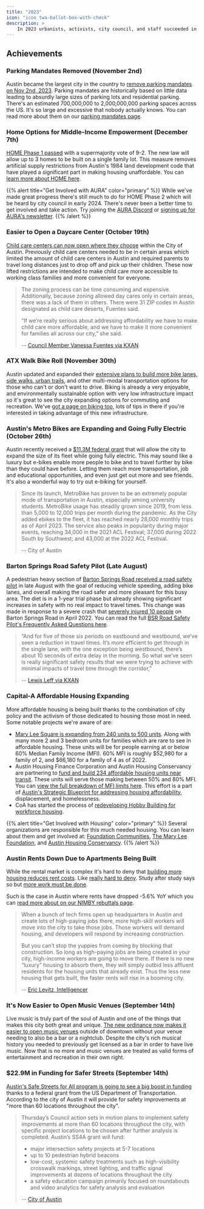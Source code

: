 ```yaml
---
title: "2023"
icon: "icon twa-ballot-box-with-check"
description: >
    In 2023 urbanists, activists, city council, and staff succeeded in legalizing townhouses, removing poorly defined parking mandates, expanding affordable and workforce housing, improving multi-modal transportation access, making it easier to open a day care, and much more all with the goal of making Austin more livable for all!
---
```


## Achievements

### Parking Mandates Removed (November 2nd)

Austin became the largest city in the country to [remove parking mandates on Nov 2nd, 2023](https://communityimpact.com/austin/north-central-austin/development/2023/11/02/austin-eliminates-parking-requirements-for-new-developments/). Parking mandates are historically based on little data leading to absurdly large sizes of parking lots and residential parking. There's an estimated 700,000,000 to 2,000,000,000 parking spaces across the US. It's so large and excessive that nobody actually knows. You can read more about them on our [parking mandates page](/austin/transportation/parking).

### Home Options for Middle-Income Empowerment (December 7th)

[HOME Phase 1 passed](https://www.austinchronicle.com/daily/news/2023-12-08/after-long-day-of-testimony-council-votes-to-end-single-family-zoning/) with a supermajority vote of 9-2. The new law will allow up to 3 homes to be built on a single family lot. This measure removes artificial supply restrictions from Austin's 1984 land development code that have played a significant part in making housing unaffordable. You can [learn more about HOME here](/austin/housing/affordable_housing/#land-use-policies).

{{% alert title="Get Involved with AURA" color="primary" %}}
While we've made great progress there's still much to do for HOME Phase 2 which will be heard by city council in early 2024. There's never been a better time to get involved and take action. Try joining the [AURA Discord](https://discord.gg/B6BKtZJKet) or [signing up for AURA's newsletter](https://aura-atx.org/subscribe/).
{{% /alert %}}

### Easier to Open a Daycare Center (October 19th)

[Child care centers can now open where they choose](https://www.kut.org/austin/2023-10-19/day-care-centers-austin-land-rules-zoning) within the City of Austin. Previously child care centers needed to be in certain areas which limited the amount of child care centers in Austin and required parents to travel long distances just to drop off and pick up their children. These now lifted restrictions are intended to make child care more accessible to working class families and more convenient for everyone.

> The zoning process can be time consuming and expensive. Additionally, because zoning allowed day cares only in certain areas, there was a lack of them in others. There were 31 ZIP codes in Austin designated as child care deserts, Fuentes said.
>
> “If we’re really serious about addressing affordability we have to make child care more affordable, and we have to make it more convenient for families all across our city,” she said.
>
> -- [Council Member Vanessa Fuentes via KXAN](https://www.kut.org/austin/2023-10-19/day-care-centers-austin-land-rules-zoning)

### ATX Walk Bike Roll (November 30th)

Austin updated and expanded their [extensive plans to build more bike lanes, side walks, urban trails](https://www.austintexas.gov/department/atx-walk-bike-roll), and other multi-modal transportation options for those who can't or don't want to drive. Biking is already a very enjoyable, and environmentally sustainable option with very low infrastructure impact so it's great to see the city expanding options for commuting and recreation. We've [got a page on biking too](/austin/transportation/parking), lots of tips in there if you're interested in taking advantage of this new infrastructure.

### Austin's Metro Bikes are Expanding and Going Fully Electric (October 26th)

Austin recently received a [$11.3M federal grant](https://www.austintexas.gov/news/austins-metrobike-program-gets-113m-boost-txdot-grant) that will allow the city to expand the size of its fleet while going fully electric. This may sound like a luxury but e-bikes enable more people to bike and to travel further by bike than they could have before. Letting them reach more transportation, job and educational opportunities, and even just get out more and see friends. It's also a wonderful way to try out e-biking for yourself.

> Since its launch, MetroBike has proven to be an extremely popular mode of transportation in Austin, especially among university students. MetroBike usage has steadily grown since 2019, from less than 5,000 to 12,000 trips per month during the pandemic. As the City added ebikes to the fleet, it has reached nearly 28,000 monthly trips as of April 2023. The service also peaks in popularity during major events, reaching 34,000 in the 2021 ACL Festival; 37,000 during 2022 South by Southwest; and 43,000 at the 2022 ACL Festival.
>
> -- City of Austin

### Barton Springs Road Safety Pilot (Late August)

A pedestrian heavy section of [Barton Springs Road received a road safety pilot](https://www.kxan.com/news/local/new-bike-lanes-on-barton-springs-road-gets-warm-welcome-from-drivers-and-cyclists/) in late August with the goal of reducing vehicle speeding, adding bike lanes, and overall making the road safer and more pleasant for this busy area. The diet is in a 1-year trial phase but already showing significant increases in safety with no real impact to travel times. This change was made in response to a severe crash that [severely injured 10 people](https://cbsaustin.com/news/local/barton-springs-road) on Barton Springs Road in April 2022. You can read the full [BSR Road Safety Pilot's Frequently Asked Questions here](https://www.austintexas.gov/sites/default/files/files/Transportation/Barton%20Springs%20Road%20FAQ_8_10.pdf).

> “And for five of those six periods on eastbound and westbound, we’ve seen a reduction in travel times. It’s more efficient to get through in the single lane, with the one exception being westbound, there’s about 10 seconds of extra delay in the morning. So what we’ve seen is really significant safety results that we were trying to achieve with minimal impacts of travel time through the corridor,”
>
> -- [Lewis Leff via KXAN](https://www.kxan.com/news/local/new-bike-lanes-on-barton-springs-road-gets-warm-welcome-from-drivers-and-cyclists/)

### Capital-A Affordable Housing Expanding

More affordable housing is being built thanks to the combination of city policy and the activism of those dedicated to housing those most in need. Some notable projects we're aware of are:

- [Mary Lee Square is expanding from 240 units to 500 units](https://communityimpact.com/austin/south-central-austin/development/2023/10/03/local-nonprofits-to-redevelop-affordable-housing-units-off-south-lamar-boulevard/). Along with many more 2 and 3 bedroom units for families which are rare to see in affordable housing. These units will be for people earning at or below 60% Median Family Income (MFI). 60% MFI is roughly $52,980 for a family of 2, and $66,180 for a family of 4 as of 2022.
- Austin Housing Finance Corporation and Austin Housing Conservancy are partnering to [fund and build 234 affordable housing units near transit](https://mailchi.mp/austintexas.gov/adding-affordable-housing-units-austin-housing-finance-corporation-celebrates-multi-family-acquisition). These units will serve those making between 50% and 80% MFI. You can [view the full breakdown of MFI limits here](https://www.austintexas.gov/sites/default/files/files/Housing_%26_Planning/MFI%20Chart%20Effective_2022.pdf). This effort is a part of [Austin's Strategic Blueprint for addressing housing affordability](https://www.austintexas.gov/page/blueprint-overview), displacement, and homelessness.
- CoA has started the process of [redeveloping Hobby Building for workforce housing](https://www.msn.com/en-us/money/realestate/workforce-housing-project-to-revitalize-hobby-building-in-downtown-austin/ar-AA1fj0U0).

{{% alert title="Get Involved with Housing" color="primary" %}}
Several organizations are responsible for this much needed housing. You can learn about them and get involved at: [Foundation Communities](https://foundcom.org/get-involved/), [The Mary Lee Foundation](https://www.maryleefoundation.org/), and [Austin Housing Conservancy](https://www.austinhousingconservancy.com).
{{% /alert %}}

### Austin Rents Down Due to Apartments Being Built

While the rental market is complex it's hard to deny that [building more housing reduces rent costs](https://nymag.com/intelligencer/2023/08/rent-growth-is-slowing-where-housing-got-built.html). Like [really hard to deny](https://cityobservatory.org/building-more-housing-lowers-rents-for-everyone/). Study after study says so but [more work must be done](https://beyondchron.org/why-progresssive-cities-still-price-out-younger-generations/).

Such is the case in Austin where rents have dropped -5.6% YoY which you can [read more about on our NIMBY rebuttals page](http://localhost:1313/appendix/nimby-rebuttals/#housing-prices--rent-will-continue-to-cost-the-same-or-increase).

> When a bunch of tech firms open up headquarters in Austin and create lots of high-paying jobs there, more high-skill workers will move into the city to take those jobs. Those workers will demand housing, and developers will respond by increasing construction.
>
> But you can’t stop the yuppies from coming by blocking that construction. So long as high-paying jobs are being created in your city, high-income workers are going to move there. If there is no new “luxury” housing to absorb them, they will simply outbid less affluent residents for the housing units that already exist. Thus the less new housing that gets built, the faster rents will rise in a booming city.
>
> -- [Eric Levitz, Intelligencer](https://nymag.com/intelligencer/2023/08/rent-growth-is-slowing-where-housing-got-built.html)

### It's Now Easier to Open Music Venues (September 14th)

Live music is truly part of the soul of Austin and one of the things that makes this city both great and unique. [The new ordinance now makes it easier to open music venues](https://www.austinmonitor.com/stories/2023/09/council-approves-ordinance-change-making-music-venues-easier-to-open/) outside of downtown without your venue needing to also be a bar or a nightclub. Despite the city's rich musical history you needed to previously get licensed as a bar in order to have live music. Now that is no more and music venues are treated as valid forms of entertainment and recreation in their own right.

### $22.9M in Funding for Safer Streets (September 14th)

[Austin's Safe Streets for All program is going to see a big boost in funding](https://www.austintexas.gov/news/austin-city-council-accepts-229m-safe-streets-and-roads-all-grant) thanks to a federal grant from the US Department of Transportation. According to the city of Austin it will provide for safety improvements at "more than 60 locations throughout the city".

> Thursday’s Council action sets in motion plans to implement safety improvements at more than 60 locations throughout the city, with specific project locations to be chosen after further analysis is completed. Austin’s SS4A grant will fund:
>
> - major intersection safety projects at 5-7 locations
> - up to 10 pedestrian hybrid beacons
> - low-cost, systemic safety treatments such as high-visibility crosswalk markings, street lighting, and traffic signal improvements at dozens of locations throughout the city
> - a safety education campaign primarily focused on roundabouts and video analytics for safety analysis and evaluation
>
> -- [City of Austin](https://www.austintexas.gov/news/austin-city-council-accepts-229m-safe-streets-and-roads-all-grant)
